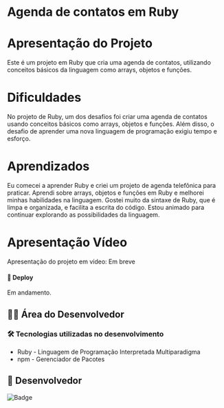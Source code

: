 # Agenda de contatos em Ruby


# Apresentação do Projeto

Este é um projeto em Ruby que cria uma agenda de contatos, utilizando conceitos básicos da linguagem como arrays, objetos e funções.

# Dificuldades

No projeto de Ruby, um dos desafios foi criar uma agenda de contatos usando conceitos básicos como arrays, objetos e funções. Além disso, o desafio de aprender uma nova linguagem de programação exigiu tempo e esforço.

# Aprendizados

Eu comecei a aprender Ruby e criei um projeto de agenda telefônica para praticar. Aprendi sobre arrays, objetos e funções em Ruby e melhorei minhas habilidades na linguagem. Gostei muito da sintaxe de Ruby, que é limpa e organizada, e facilita a escrita do código. Estou animado para continuar explorando as possibilidades da linguagem.

# Apresentação Vídeo

Apresentação do projeto em vídeo: Em breve

#### 🚀 Deploy

Em andamento.

## 👨‍💻 Área do Desenvolvedor

### 🛠️ Tecnologias utilizadas no desenvolvimento

* Ruby - Linguagem de Programação Interpretada Multiparadigma
* npm - Gerenciador de Pacotes

## 🙋 Desenvolvedor


![Badge](https://img.shields.io/badge/Desenvolvedor-MarcosCast-%237159c1?style=for-the-badge&logo=ghost)

